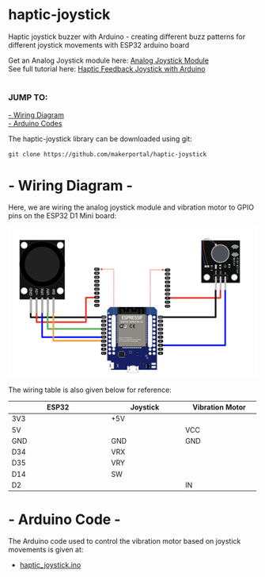 # haptic-joystick
Haptic joystick buzzer with Arduino - creating different buzz patterns for different joystick movements with ESP32 arduino board

Get an Analog Joystick module here: [Analog Joystick Module](https://makersportal.com/shop/mini-gps-module-atgm336h-antenna) <br>
See full tutorial here: [Haptic Feedback Joystick with Arduino](https://makersportal.com/blog/haptic-feedback-joystick-with-arduino) <br>

# 
### JUMP TO:
<a href="#wiring">- Wiring Diagram</a><br>
<a href="#arduino">- Arduino Codes</a><br>

The haptic-joystick library can be downloaded using git:

    git clone https://github.com/makerportal/haptic-joystick

<a id="wiring"></a>
# - Wiring Diagram -
Here, we are wiring the analog joystick module and vibration motor to GPIO pins on the ESP32 D1 Mini board:

![Haptic Joystick + ESP32 wiring](/images/wiring_diagram.png)

The wiring table is also given below for reference:

<table class="tg" style="undefined;table-layout: fixed; width: 502px">
<colgroup>
<col style="width: 201px">
<col style="width: 150px">
<col style="width: 151px">
</colgroup>
<thead>
  <tr>
    <th class="tg-qblo">ESP32</th>
    <th class="tg-qblo">Joystick</th>
    <th class="tg-qblo">Vibration Motor</th>
  </tr>
</thead>
<tbody>
  <tr>
    <td class="tg-nqrr">3V3</td>
    <td class="tg-nqrr">+5V</td>
    <td class="tg-nqrr"></td>
  </tr>
  <tr>
    <td class="tg-g1p2">5V</td>
    <td class="tg-g1p2"></td>
    <td class="tg-g1p2">VCC</td>
  </tr>
  <tr>
    <td class="tg-nqrr">GND</td>
    <td class="tg-nqrr">GND</td>
    <td class="tg-nqrr">GND</td>
  </tr>
  <tr>
    <td class="tg-g1p2">D34</td>
    <td class="tg-g1p2">VRX</td>
    <td class="tg-g1p2"></td>
  </tr>
  <tr>
    <td class="tg-nqrr">D35</td>
    <td class="tg-nqrr">VRY</td>
    <td class="tg-nqrr"></td>
  </tr>
  <tr>
    <td class="tg-g1p2">D14</td>
    <td class="tg-g1p2">SW</td>
    <td class="tg-g1p2"></td>
  </tr>
  <tr>
    <td class="tg-nqrr">D2</td>
    <td class="tg-sr7s"></td>
    <td class="tg-nqrr">IN</td>
  </tr>
</tbody>
</table>

<a id="arduino"></a>
# - Arduino Code -
The Arduino code used to control the vibration motor based on joystick movements is given at:

- [haptic_joystick.ino](haptic_joystick.ino)
